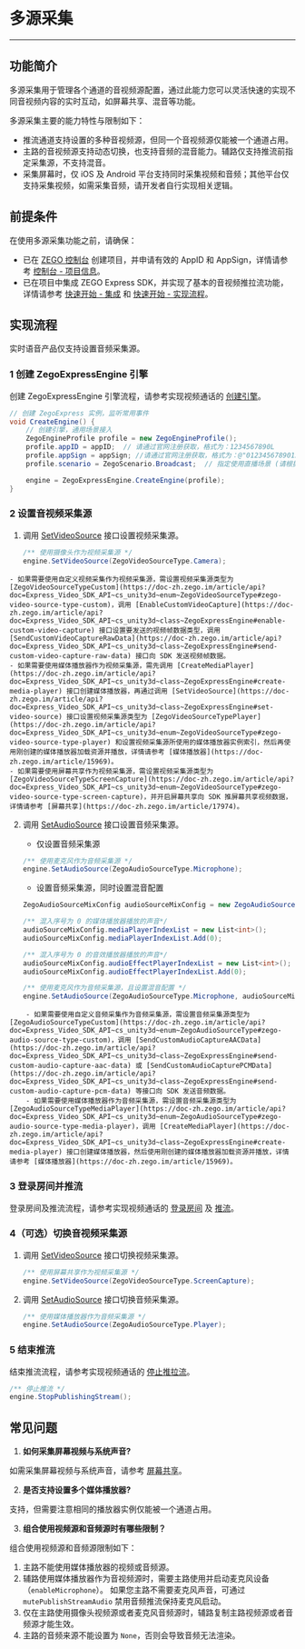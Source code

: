 # 多源采集

- - -
## 功能简介

多源采集用于管理各个通道的音视频源配置，通过此能力您可以灵活快速的实现不同音视频内容的实时互动，如屏幕共享、混音等功能。

多源采集主要的能力特性与限制如下：
- 推流通道支持设置的多种音视频源，但同一个音视频源仅能被一个通道占用。
- 主路的音视频源支持动态切换，也支持音频的混音能力。辅路仅支持推流前指定采集源，不支持混音。
- 采集屏幕时，仅 iOS 及 Android 平台支持同时采集视频和音频；其他平台仅支持采集视频，如需采集音频，请开发者自行实现相关逻辑。


## 前提条件

在使用多源采集功能之前，请确保：

- 已在 [ZEGO 控制台](https://console.zego.im) 创建项目，并申请有效的 AppID 和 AppSign，详情请参考 [控制台 - 项目信息](/console/project-info)。
- 已在项目中集成 ZEGO Express SDK，并实现了基本的音视频推拉流功能，详情请参考 [快速开始 - 集成](https://doc-zh.zego.im/article/21098) 和 [快速开始 - 实现流程](https://doc-zh.zego.im/article/21035)。


## 实现流程

<Warning title="注意">
实时语音产品仅支持设置音频采集源。
</Warning>



### 1 创建 ZegoExpressEngine 引擎

创建 ZegoExpressEngine 引擎流程，请参考实现视频通话的 [创建引擎](https://doc-zh.zego.im/article/21035#CreateEngine)。

```csharp
// 创建 ZegoExpress 实例，监听常用事件
void CreateEngine() {
    // 创建引擎，通用场景接入
    ZegoEngineProfile profile = new ZegoEngineProfile();
    profile.appID = appID;  // 请通过官网注册获取，格式为：1234567890L
    profile.appSign = appSign; //请通过官网注册获取，格式为：@"0123456789012345678901234567890123456789012345678901234567890123"（共64个字符）
    profile.scenario = ZegoScenario.Broadcast;  // 指定使用直播场景 (请根据实际情况填写适合你业务的场景)

    engine = ZegoExpressEngine.CreateEngine(profile);
}
```

### 2 设置音视频采集源

1. 调用 [SetVideoSource](https://doc-zh.zego.im/article/api?doc=Express_Video_SDK_API~cs_unity3d~class~ZegoExpressEngine#set-video-source) 接口设置视频采集源。

    ```csharp
    /** 使用摄像头作为视频采集源 */
    engine.SetVideoSource(ZegoVideoSourceType.Camera);
    ```

<Note title="说明">


    - 如果需要使用自定义视频采集作为视频采集源，需设置视频采集源类型为 [ZegoVideoSourceTypeCustom](https://doc-zh.zego.im/article/api?doc=Express_Video_SDK_API~cs_unity3d~enum~ZegoVideoSourceType#zego-video-source-type-custom)，调用 [EnableCustomVideoCapture](https://doc-zh.zego.im/article/api?doc=Express_Video_SDK_API~cs_unity3d~class~ZegoExpressEngine#enable-custom-video-capture) 接口设置要发送的视频帧数据类型，调用 [SendCustomVideoCaptureRawData](https://doc-zh.zego.im/article/api?doc=Express_Video_SDK_API~cs_unity3d~class~ZegoExpressEngine#send-custom-video-capture-raw-data) 接口向 SDK 发送视频帧数据。
    - 如果需要使用媒体播放器作为视频采集源，需先调用 [CreateMediaPlayer](https://doc-zh.zego.im/article/api?doc=Express_Video_SDK_API~cs_unity3d~class~ZegoExpressEngine#create-media-player) 接口创建媒体播放器，再通过调用 [SetVideoSource](https://doc-zh.zego.im/article/api?doc=Express_Video_SDK_API~cs_unity3d~class~ZegoExpressEngine#set-video-source) 接口设置视频采集源类型为 [ZegoVideoSourceTypePlayer](https://doc-zh.zego.im/article/api?doc=Express_Video_SDK_API~cs_unity3d~enum~ZegoVideoSourceType#zego-video-source-type-player) 和设置视频采集源所使用的媒体播放器实例索引，然后再使用刚创建的媒体播放器加载资源并播放，详情请参考 [媒体播放器](https://doc-zh.zego.im/article/15969)。
    - 如果需要使用屏幕共享作为视频采集源，需设置视频采集源类型为 [ZegoVideoSourceTypeScreenCapture](https://doc-zh.zego.im/article/api?doc=Express_Video_SDK_API~cs_unity3d~enum~ZegoVideoSourceType#zego-video-source-type-screen-capture)，并开启屏幕共享向 SDK 推屏幕共享视频数据，详情请参考 [屏幕共享](https://doc-zh.zego.im/article/17974)。

</Note>



2. 调用 [SetAudioSource](https://doc-zh.zego.im/article/api?doc=Express_Video_SDK_API~cs_unity3d~class~ZegoExpressEngine#set-audio-source) 接口设置音频采集源。

    - 仅设置音频采集源

    ```csharp
    /** 使用麦克风作为音频采集源 */
    engine.SetAudioSource(ZegoAudioSourceType.Microphone);
    ```

    - 设置音频采集源，同时设置混音配置

    ```csharp
    ZegoAudioSourceMixConfig audioSourceMixConfig = new ZegoAudioSourceMixConfig();

    /** 混入序号为 0 的媒体播放器播放的声音*/
    audioSourceMixConfig.mediaPlayerIndexList = new List<int>();
    audioSourceMixConfig.mediaPlayerIndexList.Add(0);

    /** 混入序号为 0 的音效播放器播放的声音*/
    audioSourceMixConfig.audioEffectPlayerIndexList = new List<int>();
    audioSourceMixConfig.audioEffectPlayerIndexList.Add(0);

    /** 使用麦克风作为音频采集源，且设置混音配置 */
    engine.SetAudioSource(ZegoAudioSourceType.Microphone, audioSourceMixConfig);
    ```

<Note title="说明">


        - 如果需要使用自定义音频采集作为音频采集源，需设置音频采集源类型为 [ZegoAudioSourceTypeCustom](https://doc-zh.zego.im/article/api?doc=Express_Video_SDK_API~cs_unity3d~enum~ZegoAudioSourceType#zego-audio-source-type-custom)，调用 [SendCustomAudioCaptureAACData](https://doc-zh.zego.im/article/api?doc=Express_Video_SDK_API~cs_unity3d~class~ZegoExpressEngine#send-custom-audio-capture-aac-data) 或 [SendCustomAudioCapturePCMData](https://doc-zh.zego.im/article/api?doc=Express_Video_SDK_API~cs_unity3d~class~ZegoExpressEngine#send-custom-audio-capture-pcm-data) 等接口向 SDK 发送音频数据。
        - 如果需要使用媒体播放器作为音频采集源，需设置音频采集源类型为 [ZegoAudioSourceTypeMediaPlayer](https://doc-zh.zego.im/article/api?doc=Express_Video_SDK_API~cs_unity3d~enum~ZegoAudioSourceType#zego-audio-source-type-media-player)，调用 [CreateMediaPlayer](https://doc-zh.zego.im/article/api?doc=Express_Video_SDK_API~cs_unity3d~class~ZegoExpressEngine#create-media-player) 接口创建媒体播放器，然后使用刚创建的媒体播放器加载资源并播放，详情请参考 [媒体播放器](https://doc-zh.zego.im/article/15969)。

</Note>



### 3 登录房间并推流

登录房间及推流流程，请参考实现视频通话的 [登录房间](https://doc-zh.zego.im/article/21035#createroom) 及 [推流](https://doc-zh.zego.im/article/21035#publishingStream)。

### 4（可选）切换音视频采集源

1. 调用 [SetVideoSource](https://doc-zh.zego.im/article/api?doc=Express_Video_SDK_API~cs_unity3d~class~ZegoExpressEngine#set-video-source) 接口切换视频采集源。

    ```csharp
    /** 使用屏幕共享作为视频采集源 */
    engine.SetVideoSource(ZegoVideoSourceType.ScreenCapture);
    ```

2. 调用 [SetAudioSource](https://doc-zh.zego.im/article/api?doc=Express_Video_SDK_API~cs_unity3d~class~ZegoExpressEngine#set-audio-source) 接口切换音频采集源。

    ```csharp
    /** 使用媒体播放器作为音频采集源 */
    engine.SetAudioSource(ZegoAudioSourceType.Player);
    ```

### 5 结束推流

结束推流流程，请参考实现视频通话的 [停止推拉流](https://doc-zh.zego.im/article/21035#StopPublishingStream)。

```csharp
/** 停止推流 */
engine.StopPublishingStream();
```


## 常见问题

1. **如何采集屏幕视频与系统声音?**

如需采集屏幕视频与系统声音，请参考 [屏幕共享](https://doc-zh.zego.im/article/17974)。

2. **是否支持设置多个媒体播放器?**

支持，但需要注意相同的播放器实例仅能被一个通道占用。

3. **组合使用视频源和音频源时有哪些限制？**

组合使用视频源和音频源限制如下：
1. 主路不能使用媒体播放器的视频或音频源。
2. 辅路使用媒体播放器作为音视频源时，需要主路使用并启动麦克风设备（`enableMicrophone`）。
如果您主路不需要麦克风声音，可通过 `mutePublishStreamAudio` 禁用音频推流保持麦克风启动。
3. 仅在主路使用摄像头视频源或者麦克风音频源时，辅路复制主路视频源或者音频源才能生效。
4. 主路的音频来源不能设置为 `None`，否则会导致音频无法渲染。

<Content />

